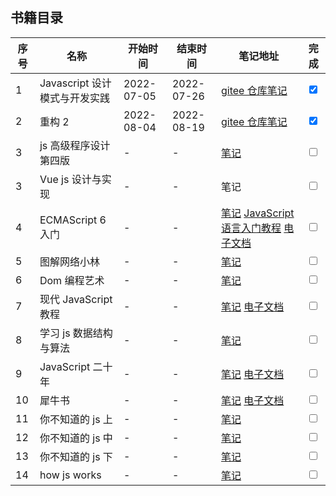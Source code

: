 ## 书籍目录

| 序号 | 名称 | 开始时间 | 结束时间 | 笔记地址 | 完成 |
| --- | --- | --- | --- | --- | --- |
| 1 | Javascript 设计模式与开发实践 | 2022-07-05 | 2022-07-26 | [gitee 仓库笔记](https://gitee.com/f5l5y5/js-design-pattern) | <input type="checkbox" checked > |
| 2 | 重构 2 | 2022-08-04 | 2022-08-19 | [gitee 仓库笔记](https://gitee.com/f5l5y5/code-refactoring) | <input type="checkbox" checked > |
| 3 | js 高级程序设计 第四版 | - | - | [笔记](js-pattern-excise.md) | <input type="checkbox"  > |
| 3 | Vue js 设计与实现 | - | - | 笔记 | <input type="checkbox"  > |
| 4 | ECMAScript 6 入门 | - | - | [笔记](js-pattern-excise.md) [JavaScript 语言入门教程](https://wangdoc.com/javascript/) [电子文档](https://es6.ruanyifeng.com/) | <input type="checkbox"/> |
| 5 | 图解网络小林 | - | - | [笔记](js-pattern-excise.md) | <input type="checkbox" > |
| 6 | Dom 编程艺术 | - | - | [笔记](js-pattern-excise.md) | <input type="checkbox"  > |
| 7 | 现代 JavaScript 教程 | - | - | [笔记](js-pattern-excise.md) [电子文档](https://zh.javascript.info/) | <input type="checkbox"  > |
| 8 | 学习 js 数据结构与算法 | - | - | [笔记](js-pattern-excise.md) | <input type="checkbox"  > |
| 9 | JavaScript 二十年 | - | - | [笔记](js-pattern-excise.md) [电子文档](https://cn.history.js.org/) | <input type="checkbox"  > |
| 10 | 犀牛书 | - | - | [笔记](js-pattern-excise.md) [电子文档](https://cn.history.js.org/) | <input type="checkbox"  > |
| 11 | 你不知道的 js 上 | - | - | [笔记](js-pattern-excise.md) | <input type="checkbox"  > |
| 12 | 你不知道的 js 中 | - | - | [笔记](js-pattern-excise.md) | <input type="checkbox"  > |
| 13 | 你不知道的 js 下 | - | - | [笔记](js-pattern-excise.md) | <input type="checkbox" > |
| 14 | how js works | - | - | [笔记](js-pattern-excise.md) | <input type="checkbox"  > |
